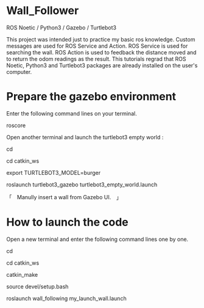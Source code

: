 # Wall_Follower
ROS Noetic / Python3 / Gazebo / Turtlebot3

This project was intended just to practice my basic ros knowledge.
Custom messages are used for ROS Service and Action.
ROS Service is used for searching the wall.
ROS Action is used to feedback the distance moved and to return the odom readings as the result.
This tutorials regrad that ROS Noetic, Python3 and Turtlebot3 packages are already installed on the user's computer.

# Prepare the gazebo environment

Enter the following command lines on your terminal.

roscore

Open another terminal and launch the turtlebot3 empty world : 

cd 

cd catkin_ws

export TURTLEBOT3_MODEL=burger

roslaunch turtlebot3_gazebo turtlebot3_empty_world.launch

「　Manully insert a wall from Gazebo UI.　」

# How to launch the code

Open a new terminal and enter the following command lines one by one.

cd 

cd catkin_ws

catkin_make

source devel/setup.bash

roslaunch wall_following my_launch_wall.launch
